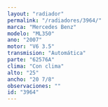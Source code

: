 ```yaml
---
layout: "radiador"
permalink: "/radiadores/3964/"
marca: "Mercedes Benz"
modelo: "ML350"
ano: "2007"
motor: "V6 3.5"
transmision: "Automática"
parte: "62576A"
clima: "Con clima"
alto: "25"
ancho: "20 7/8"
observaciones: ""
id: "3964"
---
```


